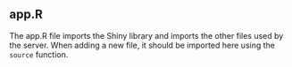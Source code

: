 <!-- app_R.md -->

## app.R
The app.R file imports the Shiny library and imports the other files used by the server.  When adding a new file, it should be imported here using the `source` function.
